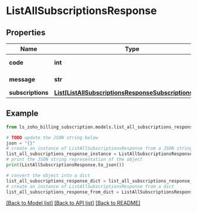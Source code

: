 # ListAllSubscriptionsResponse


## Properties

Name | Type | Description | Notes
------------ | ------------- | ------------- | -------------
**code** | **int** |  | [optional] [readonly] 
**message** | **str** |  | [optional] [readonly] 
**subscriptions** | [**List[ListAllSubscriptionsResponseSubscriptionsInner]**](ListAllSubscriptionsResponseSubscriptionsInner.md) |  | [optional] 

## Example

```python
from ls_zoho_billing_subscription.models.list_all_subscriptions_response import ListAllSubscriptionsResponse

# TODO update the JSON string below
json = "{}"
# create an instance of ListAllSubscriptionsResponse from a JSON string
list_all_subscriptions_response_instance = ListAllSubscriptionsResponse.from_json(json)
# print the JSON string representation of the object
print(ListAllSubscriptionsResponse.to_json())

# convert the object into a dict
list_all_subscriptions_response_dict = list_all_subscriptions_response_instance.to_dict()
# create an instance of ListAllSubscriptionsResponse from a dict
list_all_subscriptions_response_from_dict = ListAllSubscriptionsResponse.from_dict(list_all_subscriptions_response_dict)
```
[[Back to Model list]](../README.md#documentation-for-models) [[Back to API list]](../README.md#documentation-for-api-endpoints) [[Back to README]](../README.md)


